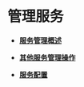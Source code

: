 # 管理服务<a name="admin_guide_000026"></a>

-   **[服务管理概述](服务管理概述.md)**  

-   **[其他服务管理操作](其他服务管理操作.md)**  

-   **[服务配置](服务配置.md)**  



